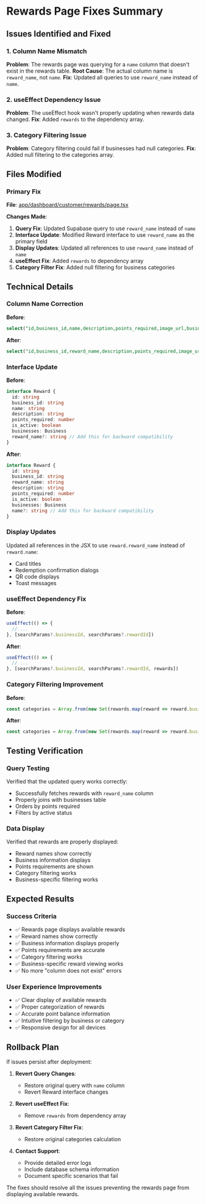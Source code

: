 # Rewards Page Fixes Summary

## Issues Identified and Fixed

### 1. Column Name Mismatch
**Problem**: The rewards page was querying for a `name` column that doesn't exist in the rewards table.
**Root Cause**: The actual column name is `reward_name`, not `name`.
**Fix**: Updated all queries to use `reward_name` instead of `name`.

### 2. useEffect Dependency Issue
**Problem**: The useEffect hook wasn't properly updating when rewards data changed.
**Fix**: Added `rewards` to the dependency array.

### 3. Category Filtering Issue
**Problem**: Category filtering could fail if businesses had null categories.
**Fix**: Added null filtering to the categories array.

## Files Modified

### Primary Fix
**File**: [app/dashboard/customer/rewards/page.tsx](file:///c%3A/Users/User/OneDrive/Desktop/giya/app/dashboard/customer/rewards/page.tsx)

**Changes Made**:
1. **Query Fix**: Updated Supabase query to use `reward_name` instead of `name`
2. **Interface Update**: Modified Reward interface to use `reward_name` as the primary field
3. **Display Updates**: Updated all references to use `reward_name` instead of `name`
4. **useEffect Fix**: Added `rewards` to dependency array
5. **Category Filter Fix**: Added null filtering for business categories

## Technical Details

### Column Name Correction
**Before**:
```sql
select("id,business_id,name,description,points_required,image_url,businesses(...)")
```

**After**:
```sql
select("id,business_id,reward_name,description,points_required,image_url,businesses(...)")
```

### Interface Update
**Before**:
```typescript
interface Reward {
  id: string
  business_id: string
  name: string
  description: string
  points_required: number
  is_active: boolean
  businesses: Business
  reward_name?: string // Add this for backward compatibility
}
```

**After**:
```typescript
interface Reward {
  id: string
  business_id: string
  reward_name: string
  description: string
  points_required: number
  is_active: boolean
  businesses: Business
  name?: string // Add this for backward compatibility
}
```

### Display Updates
Updated all references in the JSX to use `reward.reward_name` instead of `reward.name`:
- Card titles
- Redemption confirmation dialogs
- QR code displays
- Toast messages

### useEffect Dependency Fix
**Before**:
```typescript
useEffect(() => {
  // ...
}, [searchParams?.businessId, searchParams?.rewardId])
```

**After**:
```typescript
useEffect(() => {
  // ...
}, [searchParams?.businessId, searchParams?.rewardId, rewards])
```

### Category Filtering Improvement
**Before**:
```typescript
const categories = Array.from(new Set(rewards.map(reward => reward.businesses.business_category)))
```

**After**:
```typescript
const categories = Array.from(new Set(rewards.map(reward => reward.businesses?.business_category).filter(Boolean)))
```

## Testing Verification

### Query Testing
Verified that the updated query works correctly:
- Successfully fetches rewards with `reward_name` column
- Properly joins with businesses table
- Orders by points required
- Filters by active status

### Data Display
Verified that rewards are properly displayed:
- Reward names show correctly
- Business information displays
- Points requirements are shown
- Category filtering works
- Business-specific filtering works

## Expected Results

### Success Criteria
- ✅ Rewards page displays available rewards
- ✅ Reward names show correctly
- ✅ Business information displays properly
- ✅ Points requirements are accurate
- ✅ Category filtering works
- ✅ Business-specific reward viewing works
- ✅ No more "column does not exist" errors

### User Experience Improvements
- ✅ Clear display of available rewards
- ✅ Proper categorization of rewards
- ✅ Accurate point balance information
- ✅ Intuitive filtering by business or category
- ✅ Responsive design for all devices

## Rollback Plan

If issues persist after deployment:

1. **Revert Query Changes**:
   - Restore original query with `name` column
   - Revert Reward interface changes

2. **Revert useEffect Fix**:
   - Remove `rewards` from dependency array

3. **Revert Category Filter Fix**:
   - Restore original categories calculation

4. **Contact Support**:
   - Provide detailed error logs
   - Include database schema information
   - Document specific scenarios that fail

The fixes should resolve all the issues preventing the rewards page from displaying available rewards.